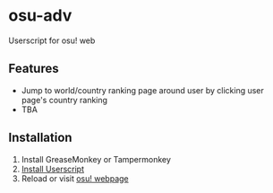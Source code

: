 # osu-adv
Userscript for osu! web

## Features
 - Jump to world/country ranking page around user by clicking user page's country ranking
 - TBA

## Installation
1. Install GreaseMonkey or Tampermonkey
2. [Install Userscript](https://github.com/yuu528/osu-adv/raw/main/osuadv.user.js)
3. Reload or visit [osu! webpage](https://osu.ppy.sh)
